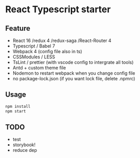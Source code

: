 # React Typescript starter

## Feature

- React 16 /redux 4 /redux-saga /React-Router 4
- Typescript / Babel 7
- Webpack 4 (config file also in ts)
- CSSModules / LESS
- TsLint / prettier (with vscode config to intergrate all tools)
- Antd + custom theme file
- Nodemon to restart webpack when you change config file
- no package-lock.json (if you want lock file, delete .npmrc)

## Usage

```js
npm install
npm start
```

## TODO

- test
- storybook!
- reduce dep
